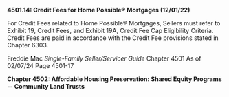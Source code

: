 **4501.14: Credit Fees for Home Possible® Mortgages (12/01/22)**

For Credit Fees related to Home Possible® Mortgages, Sellers must refer
to Exhibit 19, Credit Fees, and Exhibit 19A, Credit Fee Cap Eligibility
Criteria. Credit Fees are paid in accordance with the Credit Fee
provisions stated in Chapter 6303.

Freddie Mac *Single-Family Seller/Servicer Guide* Chapter 4501 As of
02/07/24 Page 4501-17

**Chapter 4502: Affordable Housing Preservation: Shared Equity Programs
-- Community Land Trusts**